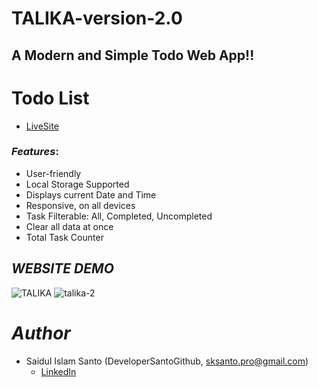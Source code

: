 # TALIKA-version-2.0
## A Modern and Simple Todo Web App!!
# Todo List

- [LiveSite](https://talika.netlify.app/)

### *Features*:

* User-friendly
* Local Storage Supported
* Displays current Date and Time
* Responsive, on all devices
* Task Filterable: All, Completed, Uncompleted
* Clear all data at once
* Total Task Counter

## *WEBSITE DEMO*
![TALIKA](https://user-images.githubusercontent.com/72430572/200140097-36a6725c-776e-4a29-ab7f-c9510afd7b35.png)
![talika-2](https://user-images.githubusercontent.com/72430572/200140401-15579d44-76ff-488d-9736-86d4e355069a.png)

# *Author*

* Saidul Islam Santo (DeveloperSantoGithub, sksanto.pro@gmail.com)
  - [LinkedIn](https://www.linkedin.com/in/saidul-islam-santo/)
